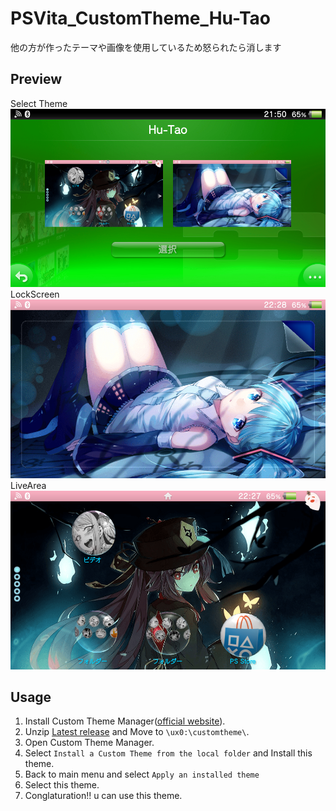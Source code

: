 # PSVita_CustomTheme_Hu-Tao
他の方が作ったテーマや画像を使用しているため怒られたら消します
## Preview
Select Theme
![選択画面](https://github.com/Yuu-golang/PSVita_CustomTheme_Hu-Tao/blob/main/Previews/2022-11-19-215038-561665.png)
LockScreen
![ロック画面](https://github.com/Yuu-golang/PSVita_CustomTheme_Hu-Tao/blob/main/Previews/2022-11-19-222818-740266.png)
LiveArea
![ライブエリア](https://github.com/Yuu-golang/PSVita_CustomTheme_Hu-Tao/blob/main/Previews/2022-11-19-222802-559128.png)

## Usage
1. Install Custom Theme Manager([official website](http://redsquirrel87.altervista.org/doku.php/custom-themes-manager)).
1. Unzip [Latest release](https://github.com/Yuu-golang/PSVita_CustomTheme_Hu-Tao/releases/download/1.0/Hu-tao_theme.zip) and Move  to ``\ux0:\customtheme\``.
1. Open Custom Theme Manager.
1. Select ``Install a Custom Theme from the local folder`` and Install this theme.
1. Back to main menu and select ``Apply an installed theme``
1. Select this theme.
1. Conglaturation!! u can use this theme.
